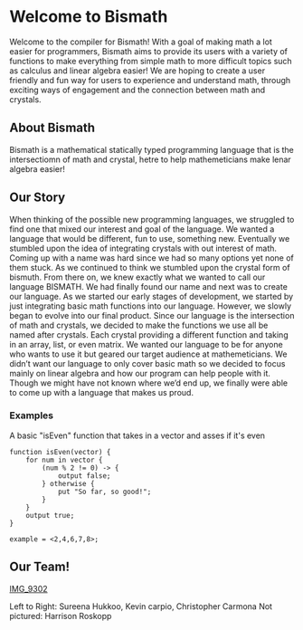 # Welcome to Bismath

Welcome to the compiler for Bismath! With a goal of making math a lot easier for programmers, Bismath aims to provide its users with a variety of functions to make everything from simple math to more difficult topics such as calculus and linear algebra easier! We are hoping to create a user friendly and fun way for users to experience and understand math, through exciting ways of engagement and the connection between math and crystals.

## About Bismath

Bismath is a mathematical statically typed programming language that is the intersectiomn of math and crystal, hetre to help mathemeticians make lenar algebra easier!

## Our Story

When thinking of the possible new programming languages, we struggled to find one that mixed our interest and goal of the language. We wanted a language that would be different, fun to use, something new. Eventually we stumbled upon the idea of integrating crystals with out interest of math. Coming up with a name was hard since we had so many options yet none of them stuck. As we continued to think we stumbled upon the crystal form of bismuth. 
	From there on, we knew exactly what we wanted to call our language BISMATH. We had finally found our name and next was to create our language. As we started our early stages of development, we started by just integrating basic math functions into our language. However, we slowly began to evolve into our final product. Since our language is the intersection of math and crystals, we decided to make the functions we use all be named after crystals. Each crystal providing a different function and taking in an array, list, or even matrix. 
	We wanted our language to be for anyone who wants to use it but geared our target audience at mathemeticians. We didn’t want our language to only cover basic math so we decided to focus mainly on linear algebra and how our program can help people with it. Though we might have not known where we’d end up, we finally were able to come up with a language that makes us proud. 

### Examples

A basic "isEven" function that takes in a vector and asses if it's even
```
function isEven(vector) {
    for num in vector {
        (num % 2 != 0) -> {
            output false;
        } otherwise {
            put "So far, so good!";
        }
    }
    output true;
}

example = <2,4,6,7,8>;

```

## Our Team!
[IMG_9302](https://user-images.githubusercontent.com/53411789/163083393-235847b6-0121-4908-aa8a-3f235ed39c3f.jpeg)

Left to Right: Sureena Hukkoo, Kevin carpio, Christopher Carmona 
Not pictured: Harrison Roskopp
